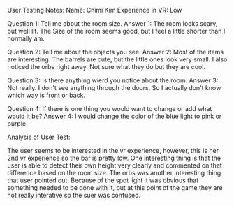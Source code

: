 User Testing Notes:
Name: Chimi Kim
Experience in VR: Low

Question 1: Tell me about the room size.
Answer 1: The room looks scary, but well lit. The Size of the room seems good, but I feel a little shorter than I normally am.

Question 2: Tell me about the objects you see.
Answer 2: Most of the items are interesting. The barrels are cute, but the little ones look very small. I also noticed the orbs right away. Not sure what they do but they are cool. 

Question 3: Is there anything wierd you notice about the room.
Answer 3: Not really. I don't see anything through the doors. So I actually don't know which way is front or back.

Question 4: If there is one thing you would want to change or add what would it be?
Answer 4: I would change the color of the blue light to pink or purple. 

Analysis of User Test:

The user seems to be interested in the vr experience, however, this is her 2nd vr experience so the bar is pretty low.
One interesting thing is that the user is able to detect their own height very clearly and commented on that difference based on the
room size. The orbs was another interesting thing that user pointed out. Because of the spot light it was obvious that something needed
to be done with it, but at this point of the game they are not really interative so the suer was confused.
